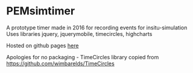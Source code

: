 # PEMsimtimer
A prototype timer made in 2016 for recording events for insitu-simulation
Uses libraries jquery, jquerymobile, timecircles, highcharts

Hosted on github pages [here](https://mdmarikar.github.io/PEMsimtimer/)

Apologies for no packaging - TimeCircles library copied from  https://github.com/wimbarelds/TimeCircles
